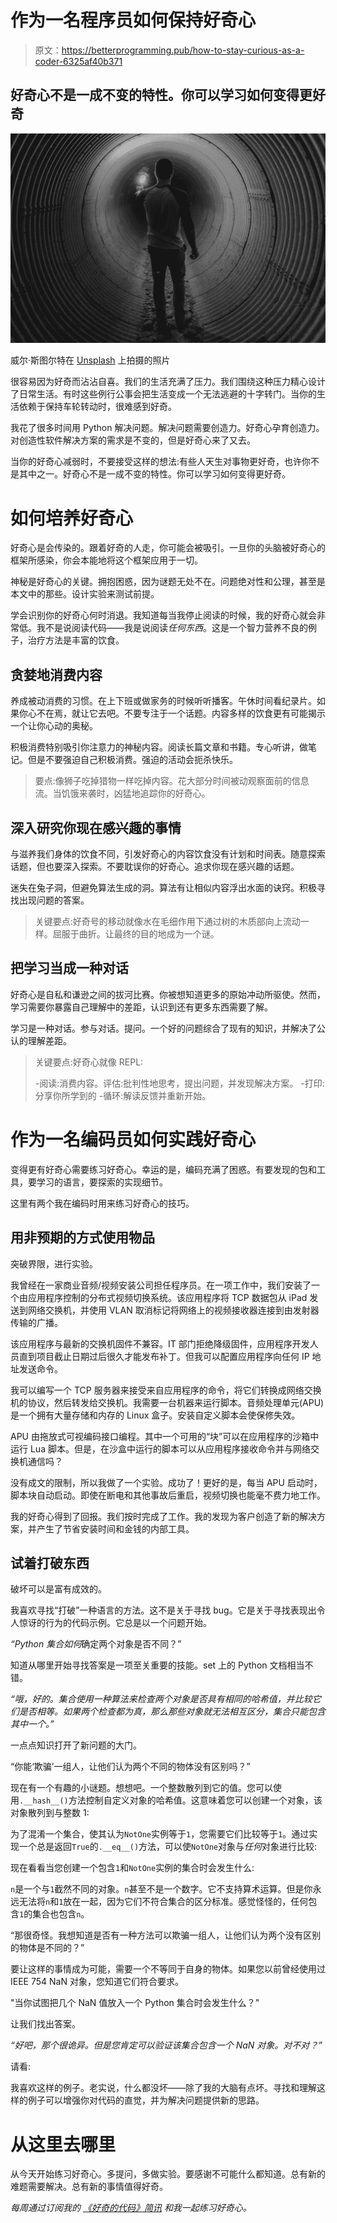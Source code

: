# 作为一名程序员如何保持好奇心

> 原文：<https://betterprogramming.pub/how-to-stay-curious-as-a-coder-6325af40b371>

## 好奇心不是一成不变的特性。你可以学习如何变得更好奇

![](img/e518b101e542aa5a20346d4319c717d9.png)

威尔·斯图尔特在 [Unsplash](https://unsplash.com?utm_source=medium&utm_medium=referral) 上拍摄的照片

很容易因为好奇而沾沾自喜。我们的生活充满了压力。我们围绕这种压力精心设计了日常生活。有时这些例行公事会把生活变成一个无法逃避的十字转门。当你的生活依赖于保持车轮转动时，很难感到好奇。

我花了很多时间用 Python 解决问题。解决问题需要创造力。好奇心孕育创造力。对创造性软件解决方案的需求是不变的，但是好奇心来了又去。

当你的好奇心减弱时，不要接受这样的想法:有些人天生对事物更好奇，也许你不是其中之一。好奇心不是一成不变的特性。你可以学习如何变得更好奇。

# 如何培养好奇心

好奇心是会传染的。跟着好奇的人走，你可能会被吸引。一旦你的头脑被好奇心的框架所感染，你会本能地将这个框架应用于一切。

神秘是好奇心的关键。拥抱困惑，因为谜题无处不在。问题绝对性和公理，甚至是本文中的那些。设计实验来测试前提。

学会识别你的好奇心何时消退。我知道每当我停止阅读的时候，我的好奇心就会非常低。我不是说阅读代码——我是说阅读*任何东西*。这是一个智力营养不良的例子，治疗方法是丰富的饮食。

## 贪婪地消费内容

养成被动消费的习惯。在上下班或做家务的时候听听播客。午休时间看纪录片。如果你心不在焉，就让它去吧。不要专注于一个话题。内容多样的饮食更有可能揭示一个让你心动的奥秘。

积极消费特别吸引你注意力的神秘内容。阅读长篇文章和书籍。专心听讲，做笔记。但是不要强迫自己积极消费。强迫的活动会扼杀快乐。

> 要点:像狮子吃掉猎物一样吃掉内容。花大部分时间被动观察面前的信息流。当饥饿来袭时，凶猛地追踪你的好奇心。

## 深入研究你现在感兴趣的事情

与滋养我们身体的饮食不同，引发好奇心的内容饮食没有计划和时间表。随意探索话题，但也要深入探索。不要耽误你的好奇心。追求你现在感兴趣的话题。

迷失在兔子洞，但避免算法生成的洞。算法有让相似内容浮出水面的诀窍。积极寻找出现问题的答案。

> 关键要点:好奇号的移动就像水在毛细作用下通过树的木质部向上流动一样。屈服于曲折。让最终的目的地成为一个谜。

## 把学习当成一种对话

好奇心是自私和谦逊之间的拔河比赛。你被想知道更多的原始冲动所驱使。然而，学习需要你暴露自己理解中的差距，认识到还有更多东西需要了解。

学习是一种对话。参与对话。提问。一个好的问题综合了现有的知识，并解决了公认的理解差距。

> 关键要点:好奇心就像 REPL:
> 
> -阅读:消费内容。评估:批判性地思考，提出问题，并发现解决方案。
> -打印:分享你所学到的
> -循环:解读反馈并重新开始。

# 作为一名编码员如何实践好奇心

变得更有好奇心需要练习好奇心。幸运的是，编码充满了困惑。有要发现的包和工具，要学习的语言，要探索的实现细节。

这里有两个我在编码时用来练习好奇心的技巧。

## 用非预期的方式使用物品

突破界限，进行实验。

我曾经在一家商业音频/视频安装公司担任程序员。在一项工作中，我们安装了一个由应用程序控制的分布式视频切换系统。该应用程序将 TCP 数据包从 iPad 发送到网络交换机，并使用 VLAN 取消标记将网络上的视频接收器连接到由发射器传输的广播。

该应用程序与最新的交换机固件不兼容。IT 部门拒绝降级固件，应用程序开发人员直到项目截止日期过后很久才能发布补丁。但我可以配置应用程序向任何 IP 地址发送命令。

我可以编写一个 TCP 服务器来接受来自应用程序的命令，将它们转换成网络交换机的协议，然后转发给交换机。我需要一台机器来运行脚本。音频处理单元(APU)是一个拥有大量存储和内存的 Linux 盒子。安装自定义脚本会使保修失效。

APU 由拖放式可视编码接口编程。其中一个可用的“块”可以在应用程序的沙箱中运行 Lua 脚本。但是，在沙盒中运行的脚本可以从应用程序接收命令并与网络交换机通信吗？

没有成文的限制，所以我做了一个实验。成功了！更好的是，每当 APU 启动时，脚本块自动启动。即使在断电和其他事故后重启，视频切换也能毫不费力地工作。

我的好奇心得到了回报。我们按时完成了工作。我的发现为客户创造了新的解决方案，并产生了节省安装时间和金钱的内部工具。

## 试着打破东西

破坏可以是富有成效的。

我喜欢寻找“打破”一种语言的方法。这不是关于寻找 bug。它是关于寻找表现出令人惊讶的行为的代码示例。它总是以一个问题开始。

*“Python 集合如何*确定两个对象是否不同？”

知道从哪里开始寻找答案是一项至关重要的技能。set 上的 Python 文档相当不错。

*“哦，好的。集合使用一种算法来检查两个对象是否具有相同的哈希值，并比较它们是否相等。如果两个检查都为真，那么那些对象就无法相互区分，集合只能包含其中一个。”*

一点点知识打开了新问题的大门。

“你能‘欺骗’一组人，让他们认为两个不同的物体没有区别吗？”

现在有一个有趣的小谜题。想想吧。一个整数散列到它的值。您可以使用`.__hash__()`方法控制自定义对象的哈希值。这意味着您可以创建一个对象，该对象散列到与整数 1:

为了混淆一个集合，使其认为`NotOne`实例等于`1`，您需要它们比较等于`1`。通过实现一个总是返回`True`的`.__eq__()`方法，可以使`NotOne`对象与*任何*对象进行比较:

现在看看当您创建一个包含`1`和`NotOne`实例的集合时会发生什么:

`n`是一个与`1`截然不同的对象。`n`甚至不是一个数字。它不支持算术运算。但是你永远无法将`n`和`1`放在一起，因为它们不符合集合的区分标准。感觉怪怪的，任何包含`1`的集合也包含`n`。

“那很奇怪。我想知道是否有一种方法可以欺骗一组人，让他们认为两个没有区别的物体是不同的？”

要让这样的事情成为可能，需要一个不等同于自身的物体。如果您以前曾经使用过 IEEE 754 NaN 对象，您知道它们符合要求。

"当你试图把几个 NaN 值放入一个 Python 集合时会发生什么？"

让我们找出答案。

*“好吧，*那个*很诡异。但是您肯定可以验证该集合包含一个 NaN 对象。对不对？”*

请看:

我喜欢这样的例子。老实说，什么都没坏——除了我的大脑有点坏。寻找和理解这样的例子可以增强你对代码的直觉，并为解决问题提供新的思路。

# 从这里去哪里

从今天开始练习好奇心。多提问，多做实验。要感谢不可能什么都知道。总有新的难题需要解决。总有新的事情值得好奇。

*每周通过订阅我的* [*《好奇的代码》简讯*](https://davidamos.dev/curious-about-code-newsletter) *和我一起练习好奇心。*